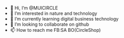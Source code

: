 - 👋 Hi, I’m @MUICIRCLE
- 👀 I’m interested in nature and technology
- 🌱 I’m currently learning digital business technology
- 💞️ I’m looking to collaborate on github
- 📫 How to reach me FB:SA BO(CircleShop)

<!---
MUICIRCLE/MUICIRCLE is a ✨ special ✨ repository because its `README.md` (this file) appears on your GitHub profile.
You can click the Preview link to take a look at your changes.
--->
